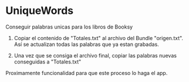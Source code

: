 UniqueWords
===========

Conseguir palabras unicas para los libros de Booksy


1) Copiar el contenido de "Totales.txt" al archivo del Bundle "origen.txt". Así se actualizan todas las palabras que ya estan grabadas.

2) Una vez que se consiga el archivo final, copiar las palabras nuevas conseguidas a "Totales.txt"

Proximamente funcionalidad para que este proceso lo haga el app.
